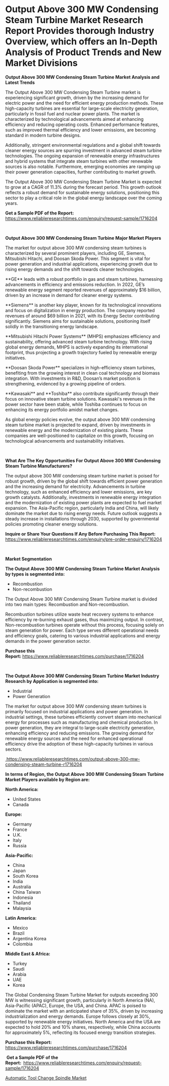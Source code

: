 <p><h1>Output Above 300 MW Condensing Steam Turbine Market Research Report Provides thorough Industry Overview, which offers an In-Depth Analysis of Product Trends and New Market Divisions</h1></p><p><strong>Output Above 300 MW Condensing Steam Turbine Market Analysis and Latest Trends</strong></p>
<p><p>The Output Above 300 MW Condensing Steam Turbine market is experiencing significant growth, driven by the increasing demand for electric power and the need for efficient energy production methods. These high-capacity turbines are essential for large-scale electricity generation, particularly in fossil fuel and nuclear power plants. The market is characterized by technological advancements aimed at enhancing efficiency and reducing operating costs. Enhanced performance features, such as improved thermal efficiency and lower emissions, are becoming standard in modern turbine designs.</p><p>Additionally, stringent environmental regulations and a global shift towards cleaner energy sources are spurring investment in advanced steam turbine technologies. The ongoing expansion of renewable energy infrastructures and hybrid systems that integrate steam turbines with other renewable sources is also notable. Furthermore, emerging economies are ramping up their power generation capacities, further contributing to market growth.</p><p>The Output Above 300 MW Condensing Steam Turbine Market is expected to grow at a CAGR of 11.3% during the forecast period. This growth outlook reflects a robust demand for sustainable energy solutions, positioning this sector to play a critical role in the global energy landscape over the coming years.</p></p>
<p><strong>Get a Sample PDF of the Report:&nbsp;</strong> <a href="https://www.reliableresearchtimes.com/enquiry/request-sample/1716204?utm_campaign=2720&utm_medium=2&utm_source=Github&utm_content=ia&utm_term=28032025&utm_id=output-above-300-mw-condensing-steam-turbine">https://www.reliableresearchtimes.com/enquiry/request-sample/1716204</a></p>
<p>&nbsp;</p>
<p><strong>Output Above 300 MW Condensing Steam Turbine Major Market Players</strong></p>
<p><p>The market for output above 300 MW condensing steam turbines is characterized by several prominent players, including GE, Siemens, Mitsubishi Hitachi, and Doosan Skoda Power. This segment is vital for power generation and industrial applications, experiencing growth due to rising energy demands and the shift towards cleaner technologies.</p><p>**GE** leads with a robust portfolio in gas and steam turbines, harnessing advancements in efficiency and emissions reduction. In 2022, GE’s renewable energy segment reported revenues of approximately $16 billion, driven by an increase in demand for cleaner energy systems.</p><p>**Siemens** is another key player, known for its technological innovations and focus on digitalization in energy production. The company reported revenues of around $69 billion in 2021, with its Energy Sector contributing significantly. Siemens aims for sustainable solutions, positioning itself solidly in the transitioning energy landscape.</p><p>**Mitsubishi Hitachi Power Systems** (MHPS) emphasizes efficiency and sustainability, offering advanced steam turbine technology. With rising global energy demands, MHPS is actively expanding its international footprint, thus projecting a growth trajectory fueled by renewable energy initiatives.</p><p>**Doosan Skoda Power** specializes in high-efficiency steam turbines, benefiting from the growing interest in clean coal technology and biomass integration. With investments in R&D, Doosan’s market position is strengthening, evidenced by a growing pipeline of orders.</p><p>**Kawasaki** and **Toshiba** also contribute significantly through their focus on innovative steam turbine solutions. Kawasaki's revenues in the power sector have been stable, while Toshiba continues to focus on enhancing its energy portfolio amidst market changes.</p><p>As global energy policies evolve, the output above 300 MW condensing steam turbine market is projected to expand, driven by investments in renewable energy and the modernization of existing plants. These companies are well-positioned to capitalize on this growth, focusing on technological advancements and sustainability initiatives.</p></p>
<p>&nbsp;</p>
<p><strong>What Are The Key Opportunities For Output Above 300 MW Condensing Steam Turbine Manufacturers?</strong></p>
<p><p>The output above 300 MW condensing steam turbine market is poised for robust growth, driven by the global shift towards efficient power generation and the increasing demand for electricity. Advancements in turbine technology, such as enhanced efficiency and lower emissions, are key growth catalysts. Additionally, investments in renewable energy integration and the modernization of existing power plants are expected to fuel market expansion. The Asia-Pacific region, particularly India and China, will likely dominate the market due to rising energy needs. Future outlook suggests a steady increase in installations through 2030, supported by governmental policies promoting cleaner energy solutions.</p></p>
<p><strong>Inquire or Share Your Questions If Any Before Purchasing This Report:</strong> <a href="https://www.reliableresearchtimes.com/enquiry/pre-order-enquiry/1716204?utm_campaign=2720&utm_medium=2&utm_source=Github&utm_content=ia&utm_term=28032025&utm_id=output-above-300-mw-condensing-steam-turbine">https://www.reliableresearchtimes.com/enquiry/pre-order-enquiry/1716204</a></p>
<p>&nbsp;</p>
<p><strong>Market Segmentation</strong></p>
<p><strong>The Output Above 300 MW Condensing Steam Turbine Market Analysis by types is segmented into:</strong></p>
<p><ul><li>Recombustion</li><li>Non-recombustion</li></ul></p>
<p><p>The Output Above 300 MW Condensing Steam Turbine market is divided into two main types: Recombustion and Non-recombustion. </p><p>Recombustion turbines utilize waste heat recovery systems to enhance efficiency by re-burning exhaust gases, thus maximizing output. In contrast, Non-recombustion turbines operate without this process, focusing solely on steam generation for power. Each type serves different operational needs and efficiency goals, catering to various industrial applications and energy demands in the power generation sector.</p></p>
<p><strong>Purchase this Report:&nbsp;</strong><a href="https://www.reliableresearchtimes.com/purchase/1716204?utm_campaign=2720&utm_medium=2&utm_source=Github&utm_content=ia&utm_term=28032025&utm_id=output-above-300-mw-condensing-steam-turbine">https://www.reliableresearchtimes.com/purchase/1716204</a></p>
<p>&nbsp;</p>
<p><strong>The Output Above 300 MW Condensing Steam Turbine Market Industry Research by Application is segmented into:</strong></p>
<p><ul><li>Industrial</li><li>Power Generation</li></ul></p>
<p><p>The market for output above 300 MW condensing steam turbines is primarily focused on industrial applications and power generation. In industrial settings, these turbines efficiently convert steam into mechanical energy for processes such as manufacturing and chemical production. In power generation, they are integral to large-scale electricity generation, enhancing efficiency and reducing emissions. The growing demand for renewable energy sources and the need for enhanced operational efficiency drive the adoption of these high-capacity turbines in various sectors.</p></p>
<p><a href="https://www.reliableresearchtimes.com/output-above-300-mw-condensing-steam-turbine-r1716204?utm_campaign=2720&utm_medium=2&utm_source=Github&utm_content=ia&utm_term=28032025&utm_id=output-above-300-mw-condensing-steam-turbine">&nbsp;https://www.reliableresearchtimes.com/output-above-300-mw-condensing-steam-turbine-r1716204</a></p>
<p><strong>In terms of Region, the Output Above 300 MW Condensing Steam Turbine Market Players available by Region are:</strong></p>
<p>
    <p> <strong> North America: </strong>
        <ul>
            <li>United States</li>
            <li>Canada</li>
        </ul>
        </p> 
    <p> <strong> Europe: </strong>
        <ul>
            <li>Germany</li>
            <li>France</li>
            <li>U.K.</li>
            <li>Italy</li>
            <li>Russia</li>
        </ul>
        </p> 
    <p> <strong> Asia-Pacific: </strong>
        <ul>
            <li>China</li>
            <li>Japan</li>
            <li>South Korea</li>
            <li>India</li>
            <li>Australia</li>
            <li>China Taiwan</li>
            <li>Indonesia</li>
            <li>Thailand</li>
            <li>Malaysia</li>
        </ul>
        </p> 
    <p> <strong> Latin America: </strong>
        <ul>
            <li>Mexico</li>
            <li>Brazil</li>
            <li>Argentina Korea</li>
            <li>Colombia</li>
        </ul>
        </p> 
    <p> <strong> Middle East & Africa: </strong>
        <ul>
            <li>Turkey</li>
            <li>Saudi</li>
            <li>Arabia</li>
            <li>UAE</li>
            <li>Korea</li>
        </ul>
    </p>
    </p>
<p><p>The Global Condensing Steam Turbine Market for outputs exceeding 300 MW is witnessing significant growth, particularly in North America (NA), Asia-Pacific (APAC), Europe, the USA, and China. APAC is poised to dominate the market with an anticipated share of 35%, driven by increasing industrialization and energy demands. Europe follows closely at 30%, supported by renewable energy initiatives. North America and the USA are expected to hold 20% and 10% shares, respectively, while China accounts for approximately 5%, reflecting its focused energy transition strategies.</p></p>
<p><strong>Purchase this Report: </strong><a href="https://www.reliableresearchtimes.com/purchase/1716204?utm_campaign=2720&utm_medium=2&utm_source=Github&utm_content=ia&utm_term=28032025&utm_id=output-above-300-mw-condensing-steam-turbine">https://www.reliableresearchtimes.com/purchase/1716204</a></p>
<p>&nbsp;<strong>Get a Sample PDF of the Report:&nbsp;&nbsp;</strong><a href="https://www.reliableresearchtimes.com/enquiry/request-sample/1716204?utm_campaign=2720&utm_medium=2&utm_source=Github&utm_content=ia&utm_term=28032025&utm_id=output-above-300-mw-condensing-steam-turbine">https://www.reliableresearchtimes.com/enquiry/request-sample/1716204</a></p>
<p><strong></strong></p>
<p><p><a href="https://github.com/ccreola81/Market-Research-Report-List-1/blob/main/automatic-tool-change-spindle-market.md?utm_campaign=2720&utm_medium=2&utm_source=Github&utm_content=ia&utm_term=28032025&utm_id=output-above-300-mw-condensing-steam-turbine">Automatic Tool Change Spindle Market</a></p></p>